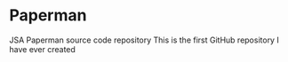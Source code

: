 # Paperman
JSA Paperman source code repository
This is the first GitHub repository I have ever created
